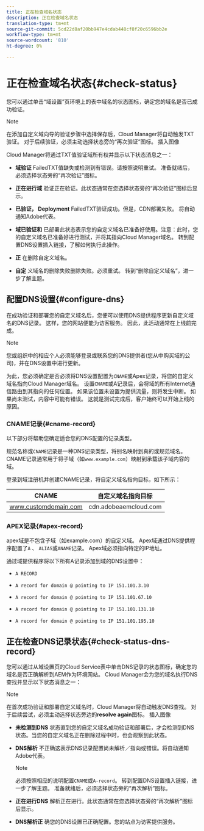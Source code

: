 ```yaml
---
title: 正在检查域名状态
description: 正在检查域名状态
translation-type: tm+mt
source-git-commit: 5cd22d8af20bb947e4cdab448cf8f20c6596bb2e
workflow-type: tm+mt
source-wordcount: '810'
ht-degree: 0%

---
```



# 正在检查域名状态{#check-status}

您可以通过单击“域设置”页环境上的表中域名的状态图标，确定您的域名是否已成功验证。

>[!NOTE]
>在添加自定义域向导的验证步骤中选择保存后，Cloud Manager将自动触发TXT验证。 对于后续验证，必须主动选择状态旁的“再次验证”图标。 插入图像

Cloud Manager将通过TXT值验证域所有权并显示以下状态消息之一：

* **域验证**
FailedTXT值缺失或检测到有错误。请按照说明重试。 准备就绪后，必须选择状态旁的“再次验证”图标。

* **正在进行域**
验证正在验证。此状态通常在您选择状态旁的“再次验证”图标后显示。

* **已验证， Deployment**
FailedTXT验证成功。但是，CDN部署失败。 将自动通知Adobe代表。

* **域已验证和**
已部署此状态表示您的自定义域名已准备好使用。注意：此时，您的自定义域名已准备好进行测试，并将其指向Cloud Manager域名。 转到配置DNS设置插入链接，了解如何执行此操作。

* **正**
在删除自定义域名。

* **自定**
义域名的删除失败删除失败。必须重试。 转到“删除自定义域名”，进一步了解主题。


## 配置DNS设置{#configure-dns}

在成功验证和部署您的自定义域名后，您便可以使用DNS提供程序更新自定义域名的DNS记录。 这样，您的网站便能为访客服务。 因此，此活动通常在上线前完成。

>[!NOTE]
>您或组织中的相应个人必须能够登录或联系您的DNS提供者(您从中购买域的公司)，并在DNS设置中进行更新。

为此，您必须确定是否必须将DNS设置配置为`CNAME`或Apex记录，将您的自定义域名指向Cloud Manager域名。 设置`CNAME`或A记录后，会将域的所有Internet通信路由到其指向的任何位置。 如果该位置未设置为提供流量，则将发生中断。 如果尚未测试，内容中可能有错误。 这就是测试完成后，客户始终可以开始上线的原因。

### CNAME记录{#cname-record}

以下部分将帮助您确定适合您的DNS配置的记录类型。

规范名称或`CNAME`记录是一种DNS记录类型，将别名映射到真的或规范域名。 CNAME记录通常用于将子域（如`www.example.com`）映射到承载该子域内容的域。

登录到域注册机并创建CNAME记录，将自定义域名指向目标，如下所示：

| CNAME | 自定义域名指向目标 |
|--- |--- |
| www.customdomain.com | cdn.adobeaemcloud.com |

### APEX记录{#apex-record}

apex域是不包含子域（如example.com）的自定义域。 Apex域通过DNS提供程序配置了`A` 、 `ALIAS`或`ANAME`记录。 Apex域必须指向特定的IP地址。

通过域提供程序将以下所有A记录添加到域的DNS设置中：

* `A RECORD`

* `A record for domain @ pointing to IP 151.101.3.10`

* `A record for domain @ pointing to IP 151.101.67.10`

* `A record for domain @ pointing to IP 151.101.131.10`

* `A record for domain @ pointing to IP 151.101.195.10`

## 正在检查DNS记录状态{#check-status-dns-record}

您可以通过从域设置页的Cloud Service表中单击DNS记录的状态图标，确定您的域名是否正确解析到AEM作为环境网站。 Cloud Manager会为您的域名执行DNS查找并显示以下状态消息之一：

>[!NOTE]
>在首次成功验证和部署自定义域名时，Cloud Manager将自动触发DNS查找。 对于后续尝试，必须主动选择状态旁边的&#x200B;**resolve again**&#x200B;图标。 插入图像

* **未检测到DNS**
状态直到您的自定义域名成功验证和部署后，才会检测到DNS状态。当您的自定义域名正在删除过程中时，也会观察到此状态。

* **DNS解析**
不正确这表示DNS记录配置尚未解析／指向或错误。将自动通知Adobe代表。

   >[!NOTE]
   >必须按照相应的说明配置`CNAME`或`A-record`。 转到配置DNS设置插入链接，进一步了解主题。 准备就绪后，必须选择状态旁的“再次解析”图标。

* **正在进行DNS**
解析正在进行。此状态通常在您选择状态旁的“再次解析”图标后显示。

* **DNS解析正**
确您的DNS设置已正确配置。您的站点为访客提供服务。
